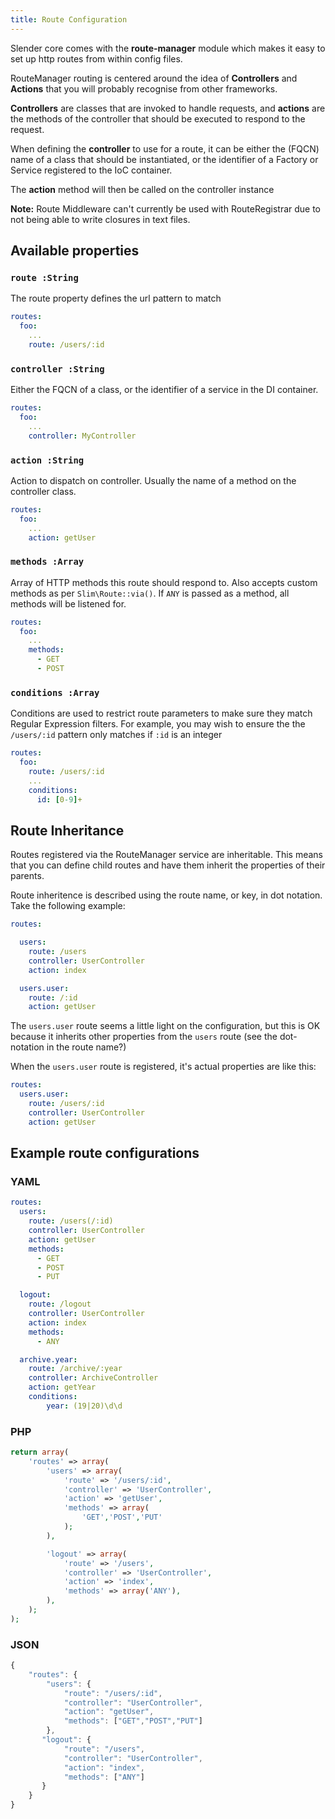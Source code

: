 ```yaml
---
title: Route Configuration
---
```


Slender core comes with the **route-manager** module which makes it easy to
set up http routes from within config files.

RouteManager routing is centered around the idea of **Controllers**
and **Actions** that you will probably recognise from other frameworks.

**Controllers** are classes that are invoked to handle requests,
and **actions** are the methods of the controller that should be executed to
respond to the request.

When defining the **controller** to use for a route, it can be either the
(FQCN) name of a class that should be instantiated, or the identifier of a
Factory or Service registered to the IoC container.

The **action** method will then be called on the controller instance

**Note:** Route Middleware can't currently be used with RouteRegistrar due
          to not being able to write closures in text files.


## Available properties

### `route :String`
The route property defines the url pattern to match
```yaml
routes:
  foo:
    ...
    route: /users/:id
```
### `controller :String`
Either the FQCN of a class, or the identifier of
a service in the DI container.
```yaml
routes:
  foo:
    ...
    controller: MyController
```

### `action :String`
Action to dispatch on controller. Usually the name
of a method on the controller class.
```yaml
routes:
  foo:
    ...
    action: getUser
```

### `methods :Array`
Array of HTTP methods this route should respond to. Also
accepts custom methods as per `Slim\Route::via()`.
If `ANY` is passed as a method, all methods will be listened for.
```yaml
routes:
  foo:
    ...
    methods:
      - GET
      - POST
```

### `conditions :Array`
Conditions are used to restrict route parameters to make
sure they match Regular Expression filters. For example, you
may wish to ensure the the `/users/:id` pattern only matches
if `:id` is an integer
```yaml
routes:
  foo:
    route: /users/:id
    ...
    conditions:
      id: [0-9]+
```


## Route Inheritance
Routes registered via the RouteManager service are inheritable. This means
that you can define child routes and have them inherit the properties of their
parents.

Route inheritence is described using the route name, or key, in dot notation.
Take the following example:
```yaml
routes:

  users:
    route: /users
    controller: UserController
    action: index

  users.user:
    route: /:id
    action: getUser
```
The `users.user` route seems a little light on the configuration, but this is
OK because it inherits other properties from the `users` route (see the
dot-notation in the route name?)

When the `users.user` route is registered, it's actual properties are like
this:
```yaml
routes:
  users.user:
    route: /users/:id
    controller: UserController
    action: getUser
```




## Example route configurations

### YAML
```yaml
routes:
  users:
    route: /users(/:id)
    controller: UserController
    action: getUser
    methods:
      - GET
      - POST
      - PUT

  logout:
    route: /logout
    controller: UserController
    action: index
    methods:
      - ANY

  archive.year:
    route: /archive/:year
    controller: ArchiveController
    action: getYear
    conditions:
        year: (19|20)\d\d

```


### PHP
```php
return array(
    'routes' => array(
        'users' => array(
            'route' => '/users/:id',
            'controller' => 'UserController',
            'action' => 'getUser',
            'methods' => array(
                'GET','POST','PUT'
            );
        ),

        'logout' => array(
            'route' => '/users',
            'controller' => 'UserController',
            'action' => 'index',
            'methods' => array('ANY'),
        ),
    );
);
```


### JSON
```javascript
{
    "routes": {
        "users": {
            "route": "/users/:id",
            "controller": "UserController",
            "action": "getUser",
            "methods": ["GET","POST","PUT"]
        },
       "logout": {
            "route": "/users",
            "controller": "UserController",
            "action": "index",
            "methods": ["ANY"]
       }
    }
}
```
